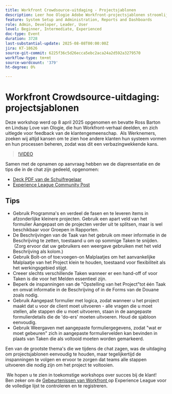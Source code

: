 ```yaml
---
title: Workfront Crowdsource-uitdaging - Projectsjablonen
description: Leer hoe Ologie Adobe Workfront-projectsjablonen stroomlijnt met praktische tips voor het vereenvoudigen van de installatie, het verbeteren van de rapportage en het behouden van de procesflexibiliteit.
feature: System Setup and Administration, Reports and Dashboards
role: Admin, Developer, Leader, User
level: Beginner, Intermediate, Experienced
doc-type: Event
duration: 3728
last-substantial-update: 2025-08-08T00:00:00Z
jira: KT-18626
source-git-commit: 6225f36c5d26ecca5ebc2aca24a2d592a3279570
workflow-type: tm+mt
source-wordcount: '379'
ht-degree: 0%

---
```



# Workfront Crowdsource-uitdaging: projectsjablonen

Deze workshop werd op 8 april 2025 opgenomen en bevatte Ross Barton en Lindsay Love van Ologie, die hun Workfront-verhaal deelden, en zich uitlegde voor feedback van de klantengemeenschap.  Als Werknemers, zoeken wij altijd kansen om te zien hoe andere klanten hun systeem vormen en hun processen beheren, zodat was dit een verbazingwekkende kans.

>[!VIDEO](https://video.tv.adobe.com/v/3469962/?learn=on&enablevpops)

Samen met de opnamen op aanvraag hebben we de diapresentatie en de tips die in de chat zijn gedeeld, opgenomen:  

* [ Deck PDF van de Schuifregelaar ](https://workfront-experience.s3.us-west-2.amazonaws.com/Training/Guides/Customer+Success+at+Scale/040825+-+Crowdsource+Challenge+with+Project+Templates.pdf)
* [ Experience League Community Post ](https://experienceleaguecommunities.adobe.com/t5/workfront-discussions/event-follow-up-workfront-crowdsource-challenge-project/td-p/747512)

## Tips

* Gebruik Programma&#39;s en verdeel de fasen en te leveren items in afzonderlijke kleinere projecten. Gebruik een apart veld van het formulier Aangepast om de projecten verder uit te splitsen, maar is wel beschikbaar voor Groepen in Rapporten. 
* De Beschrijvingen van de Taak van het gebruik om meer informatie in de Beschrijving te zetten, toestaand u om op sommige Taken te snijden.  (Zorg ervoor dat uw gebruikers een weergave gebruiken met het veld Beschrijving als kolom.) 
* Gebruik Bolt-on of toe:voegen-on Malplaatjes om het aanvankelijke Malplaatje van het Project klein te houden, toestaand voor flexibiliteit als het werkingsgebied stijgt. 
* Creeer slechts verschillende Taken wanneer er een hand-off of voor Taken is die voor het Melden essentieel zijn. 
* Beperk de inspanningen van de &quot;Opstelling van het Project&quot;tot één Taak en omvat informatie in de Beschrijving of in de Forms van de Douane zoals nodig. 
* Gebruik Aangepast formulier met logica, zodat wanneer u het project maakt dat u voor de client moet uitvoeren - alle vragen die u moet stellen, alle stappen die u moet uitvoeren, staan in de aangepaste formulierdetails die de &#39;do-ers&#39; moeten uitvoeren. Houd de sjabloon eenvoudig. 
* Gebruik Weergaven met aangepaste formuliergegevens, zodat &quot;wat er moet gebeuren&quot; zich in aangepaste formuliervelden kan bevinden in plaats van Taken die als voltooid moeten worden gemarkeerd. 

Een van de grootste thema&#39;s die we tijdens de chat zagen, was de uitdaging om projectsjablonen eenvoudig te houden, maar tegelijkertijd de inspanningen te volgen en ervoor te zorgen dat teams alle stappen uitvoeren die nodig zijn om het project te voltooien.  

 We hopen u te zien in toekomstige workshops over succes bij de klant!  Ben zeker om de [ Gebeurtenissen van Workfront ](https://experienceleague.adobe.com/events/?filters=Workfront) op Experience League voor de volledige lijst te controleren en te registreren.